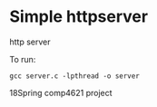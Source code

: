 # Simple httpserver

http server 

To run:
```
gcc server.c -lpthread -o server
```
18Spring comp4621 project
